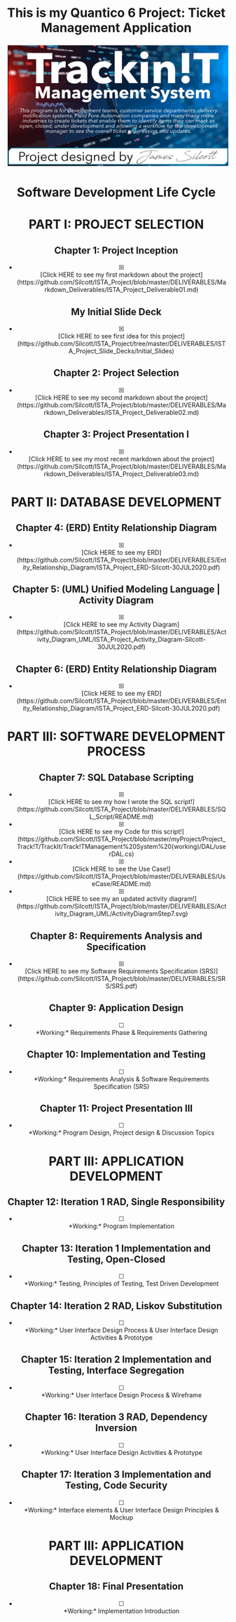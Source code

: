 <p align="center">

# <div align="center"> This is my Quantico 6 Project: Ticket Management Application

<div align="center"><img align="Center" height="275px" width="600px" src="https://raw.githubusercontent.com/Silcott/ISTA_Project/master/myProject/Project_Track!T/Pictures/Cover.svg" alt="html" style="vertical-align:top; margin:4px"> 

# <div align="center"> Software Development Life Cycle

# <div align="center"> PART I: PROJECT SELECTION

## <div align="center"> Chapter 1: Project Inception
<div align="center" - [x]>

- [x] <div align="center"> [Click HERE to see my first markdown about the project](https://github.com/Silcott/ISTA_Project/blob/master/DELIVERABLES/Markdown_Deliverables/ISTA_Project_Deliverable01.md)

## <div align="center"> My Initial Slide Deck
- [x] <div align="center"> [Click HERE to see first idea for this project](https://github.com/Silcott/ISTA_Project/tree/master/DELIVERABLES/ISTA_Project_Slide_Decks/Initial_Slides)

## <div align="center"> Chapter 2: Project Selection
- [x] <div align="center"> [Click HERE to see my second markdown about the project](https://github.com/Silcott/ISTA_Project/blob/master/DELIVERABLES/Markdown_Deliverables/ISTA_Project_Deliverable02.md)

## <div align="center"> Chapter 3: Project Presentation I
- [x] <div align="center"> [Click HERE to see my most recent markdown about the project](https://github.com/Silcott/ISTA_Project/blob/master/DELIVERABLES/Markdown_Deliverables/ISTA_Project_Deliverable03.md)

# <div align="center"> PART II: DATABASE DEVELOPMENT

## <div align="center"> Chapter 4: (ERD) Entity Relationship Diagram
- [x] <div align="center"> [Click HERE to see my ERD](https://github.com/Silcott/ISTA_Project/blob/master/DELIVERABLES/Entity_Relationship_Diagram/ISTA_Project_ERD-Silcott-30JUL2020.pdf)

## <div align="center"> Chapter 5: (UML) Unified Modeling Language | Activity Diagram
- [x] <div align="center"> [Click HERE to see my Activity Diagram](https://github.com/Silcott/ISTA_Project/blob/master/DELIVERABLES/Activity_Diagram_UML/ISTA_Project_Activity_Diagram-Silcott-30JUL2020.pdf)

## <div align="center"> Chapter 6: (ERD) Entity Relationship Diagram 
- [x] <div align="center"> [Click HERE to see my ERD](https://github.com/Silcott/ISTA_Project/blob/master/DELIVERABLES/Entity_Relationship_Diagram/ISTA_Project_ERD-Silcott-30JUL2020.pdf)

# <div align="center"> PART III: SOFTWARE DEVELOPMENT PROCESS

## <div align="center"> Chapter 7: SQL Database Scripting
- [x] <div align="center"> [Click HERE to see my how I wrote the SQL script!](https://github.com/Silcott/ISTA_Project/blob/master/DELIVERABLES/SQL_Script/README.md)
- [x] <div align="center"> [Click HERE to see my Code for this script!](https://github.com/Silcott/ISTA_Project/blob/master/myProject/Project_Track!T/TrackIt/Track!TManagement%20System%20(working)/DAL/userDAL.cs)
- [x] <div align="center"> [Click HERE to see the Use Case!](https://github.com/Silcott/ISTA_Project/blob/master/DELIVERABLES/UseCase/README.md)
- [x] <div align="center"> [Click HERE to see my an updated activity diagram!](https://github.com/Silcott/ISTA_Project/blob/master/DELIVERABLES/Activity_Diagram_UML/ActivityDiagramStep7.svg)

## <div align="center"> Chapter 8: Requirements Analysis and Specification
- [x] <div align="center"> [Click HERE to see my Software Requirements Specification (SRS)](https://github.com/Silcott/ISTA_Project/blob/master/DELIVERABLES/SRS/SRS.pdf)

## <div align="center"> Chapter 9: Application Design
- [ ] <div align="center"> *Working:* Requirements Phase & Requirements Gathering

## <div align="center"> Chapter 10: Implementation and Testing
- [ ] <div align="center"> *Working:* Requirements Analysis & Software Requirements Specification (SRS)

## <div align="center"> Chapter 11: Project Presentation III
- [ ] <div align="center"> *Working:* Program Design, Project design & Discussion Topics

# <div align="center"> PART III: APPLICATION DEVELOPMENT

## <div align="center"> Chapter 12: Iteration 1 RAD, Single Responsibility
- [ ] <div align="center"> *Working:* Program Implementation

## <div align="center"> Chapter 13: Iteration 1 Implementation and Testing, Open-Closed
- [ ] <div align="center"> *Working:* Testing, Principles of Testing, Test Driven Development

## <div align="center"> Chapter 14: Iteration 2 RAD, Liskov Substitution
- [ ] <div align="center"> *Working:* User Interface Design Process & User Interface Design Activities & Prototype

## <div align="center"> Chapter 15: Iteration 2 Implementation and Testing, Interface Segregation
- [ ] <div align="center"> *Working:* User Interface Design Process & Wireframe


## <div align="center"> Chapter 16: Iteration 3 RAD, Dependency Inversion
- [ ] <div align="center"> *Working:* User Interface Design Activities & Prototype


## <div align="center"> Chapter 17: Iteration 3 Implementation and Testing, Code Security
- [ ] <div align="center"> *Working:* Interface elements & User Interface Design Principles & Mockup

# <div align="center"> PART III: APPLICATION DEVELOPMENT

## <div align="center"> Chapter 18: Final Presentation
- [ ] <div align="center"> *Working:* Implementation Introduction

</p>
